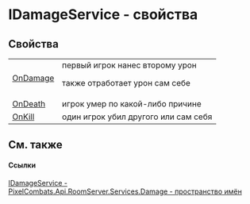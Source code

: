 # IDamageService - свойства




## Свойства
<table>
<tr>
<td><a href="4c63a525-13c0-cdf6-f246-3f2aa222717c">OnDamage</a></td>
<td>первый игрок нанес второму урон <p>также отработает урон сам себе</p></td></tr>
<tr>
<td><a href="f7fb59c6-af1c-0542-263f-eb158f8a47c4">OnDeath</a></td>
<td>игрок умер по какой-либо причине</td></tr>
<tr>
<td><a href="5ce200b0-3968-e488-3d08-c32668b48944">OnKill</a></td>
<td>один игрок убил другого или сам себя</td></tr>
</table>

## См. также


#### Ссылки
<a href="f3f41b21-4d90-a5d7-17da-bb8396207b2a">IDamageService - </a>  
<a href="1d025921-8e2c-5bf2-82bb-de99dd30cacf">PixelCombats.Api.RoomServer.Services.Damage - пространство имён</a>  
